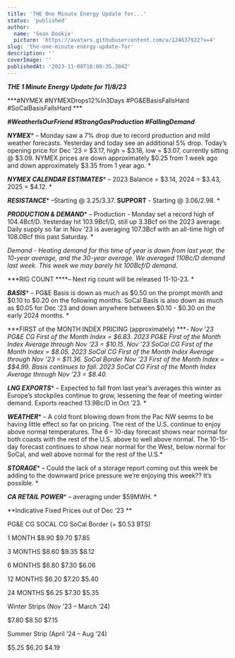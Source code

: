 ```yaml
---
title: 'THE One Minute Energy Update for...'
status: 'published'
author:
  name: 'Sean Dookie'
  picture: 'https://avatars.githubusercontent.com/u/124637922?v=4'
slug: 'the-one-minute-energy-update-for'
description: ''
coverImage: ''
publishedAt: '2023-11-08T16:00:35.304Z'
---
```


***THE 1 Minute Energy Update for 11/8/23***

***\#NYMEX #NYMEXDrops12%In3Days #PG&EBasisFallsHard #SoCalBasisFallsHard ***

***\#WeatherIsOurFriend #StrongGasProduction #FallingDemand***

***NYMEX**** – Monday saw a 7% drop due to record production and mild weather forecasts. Yesterday and today see an additional 5% drop. Today’s opening price for Dec ‘23 = $3.17, high = $3.18, low = $3.07, currently sitting @ $3.09. NYMEX prices are down approximately $0.25 from 1 week ago and down approximately $3.35 from 1 year ago. *

***NYMEX CALENDAR ESTIMATES**** – 2023 Balance = $3.14, 2024 = $3.43, 2025 = $4.12. *

***RESISTANCE**** –Starting @ $3.25/$3.37. ****SUPPORT**** \- Starting @ $3.06/$2.98. *

***PRODUCTION & DEMAND**** – Production - Monday set a record high of 104.4Bcf/D. Yesterday hit 103.9Bcf/D, still up 3.3Bcf on the 2023 average. Daily supply so far in Nov ‘23 is averaging 107.3Bcf with an all-time high of 108.0Bcf this past Saturday. *

*Demand - Heating demand for this time of year is down from last year, the 10-year average, and the 30-year average. We averaged 110Bc/D demand last week. This week we may barely hit 100Bcf/D demand.*

***RIG COUNT ****– Next rig count will be released 11-10-23. *

***BASIS**** – PG&E Basis is down as much as $0.50 on the prompt month and $0.10 to $0.20 on the following months. SoCal Basis is also down as much as $0.05 for Dec ’23 and down anywhere between $0.10 - $0.30 on the early 2024 months. *

***FIRST of the MONTH INDEX PRICING (approximately) ****\- Nov ’23 PG&E CG First of the Month Index = $6.83. 2023 PG&E First of the Month Index Average through Nov ‘23 = $10.15. Nov ’23 SoCal CG First of the Month Index = $8.05. 2023 SoCal CG First of the Month Index Average through Nov ’23 = $11.36. SoCal Border Nov ’23 First of the Month Index = $$4.99. Basis continues to fall. 2023 SoCal CG First of the Month Index Average through Nov ’23 = $8.40.*

***LNG EXPORTS**** – Expected to fall from last year’s averages this winter as Europe’s stockpiles continue to grow, lessening the fear of meeting winter demand. Exports reached 13.9Bc/D in Oct ’23. *

***WEATHER**** – A cold front blowing down from the Pac NW seems to be having little effect so far on pricing. The rest of the U.S. continue to enjoy above normal temperatures. The 6 – 10-day forecast shows near normal for both coasts with the rest of the U.S. above to well above normal. The 10-15-day forecast continues to show near normal for the West, below normal for SoCal, and well above normal for the rest of the U.S.*

***STORAGE**** – Could the lack of a storage report coming out this week be adding to the downward price pressure we’re enjoying this week?? It’s possible. *

***CA RETAIL POWER**** – averaging under $59MWH. *

**Indicative Fixed Prices out of Dec ‘23 **

PG&E CG SOCAL CG SoCal Border (+ $0.53 BTS)

1 MONTH $8.90 $9.70 $7.85

3 MONTHS $8.60 $9.35 $8.12

6 MONTHS $6.80 $7.30 $6.06

12 MONTHS $6.20 $7.20 $5.40

24 MONTHS $6.25 $7.30 $5.35

Winter Strips (Nov ’23 – March ‘24)

$7.80 $8.50 $7.15

Summer Strip (April ’24 – Aug ‘24)

$5.25 $6.20 $4.19

